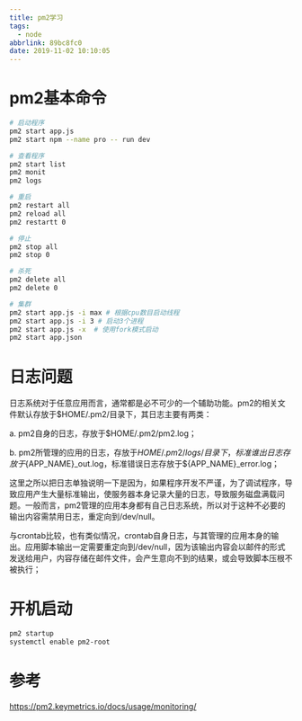 ```yaml
---
title: pm2学习
tags:
  - node
abbrlink: 89bc8fc0
date: 2019-11-02 10:10:05
---
```


# pm2基本命令

```bash
# 启动程序
pm2 start app.js
pm2 start npm --name pro -- run dev

# 查看程序
pm2 start list
pm2 monit
pm2 logs

# 重启
pm2 restart all
pm2 reload all
pm2 restartt 0

# 停止
pm2 stop all
pm2 stop 0

# 杀死
pm2 delete all
pm2 delete 0

# 集群
pm2 start app.js -i max # 根据cpu数目启动线程
pm2 start app.js -i 3 # 启动3个进程
pm2 start app.js -x  # 使用fork模式启动
pm2 start app.json
```

# 日志问题

日志系统对于任意应用而言，通常都是必不可少的一个辅助功能。pm2的相关文件默认存放于$HOME/.pm2/目录下，其日志主要有两类：

a. pm2自身的日志，存放于$HOME/.pm2/pm2.log；

b. pm2所管理的应用的日志，存放于$HOME/.pm2/logs/目录下，标准谁出日志存放于${APP_NAME}_out.log，标准错误日志存放于${APP_NAME}_error.log；

这里之所以把日志单独说明一下是因为，如果程序开发不严谨，为了调试程序，导致应用产生大量标准输出，使服务器本身记录大量的日志，导致服务磁盘满载问题。一般而言，pm2管理的应用本身都有自己日志系统，所以对于这种不必要的输出内容需禁用日志，重定向到/dev/null。

与crontab比较，也有类似情况，crontab自身日志，与其管理的应用本身的输出。应用脚本输出一定需要重定向到/dev/null，因为该输出内容会以邮件的形式发送给用户，内容存储在邮件文件，会产生意向不到的结果，或会导致脚本压根不被执行；

# 开机启动

```bash
pm2 startup
systemctl enable pm2-root
```



# 参考

<https://pm2.keymetrics.io/docs/usage/monitoring/>